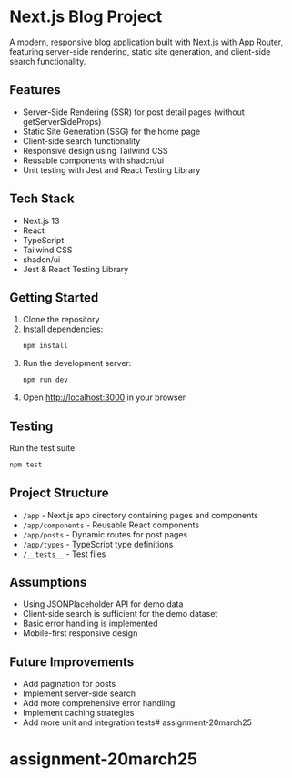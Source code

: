 # Next.js Blog Project

A modern, responsive blog application built with Next.js with App Router, featuring server-side rendering, static site generation, and client-side search functionality.

## Features

- Server-Side Rendering (SSR) for post detail pages (without getServerSideProps)
- Static Site Generation (SSG) for the home page
- Client-side search functionality
- Responsive design using Tailwind CSS
- Reusable components with shadcn/ui
- Unit testing with Jest and React Testing Library

## Tech Stack

- Next.js 13
- React
- TypeScript
- Tailwind CSS
- shadcn/ui
- Jest & React Testing Library

## Getting Started

1. Clone the repository
2. Install dependencies:
   ```bash
   npm install
   ```
3. Run the development server:
   ```bash
   npm run dev
   ```
4. Open [http://localhost:3000](http://localhost:3000) in your browser

## Testing

Run the test suite:
```bash
npm test
```

## Project Structure

- `/app` - Next.js app directory containing pages and components
- `/app/components` - Reusable React components
- `/app/posts` - Dynamic routes for post pages
- `/app/types` - TypeScript type definitions
- `/__tests__` - Test files

## Assumptions

- Using JSONPlaceholder API for demo data
- Client-side search is sufficient for the demo dataset
- Basic error handling is implemented
- Mobile-first responsive design

## Future Improvements

- Add pagination for posts
- Implement server-side search
- Add more comprehensive error handling
- Implement caching strategies
- Add more unit and integration tests# assignment-20march25
# assignment-20march25
